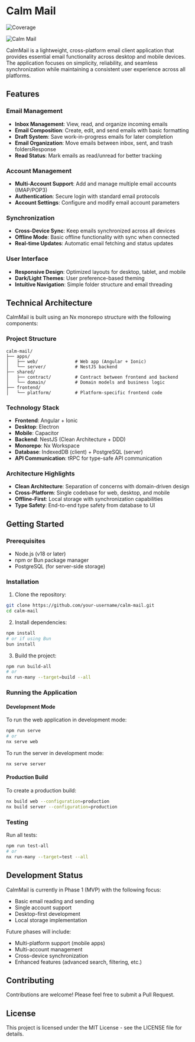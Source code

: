 # Calm Mail

![Coverage](https://img.shields.io/endpoint?url=https://gist.githubusercontent.com/gnuheike/5e5f0185a79b23d8609188502a8ce8af/raw/coverage-badge.json)

![Calm Mail](https://gnuheike.top/clouds.jpg)

CalmMail is a lightweight, cross-platform email client application that provides essential email functionality across
desktop and mobile devices. The application focuses on simplicity, reliability, and seamless synchronization while
maintaining a consistent user experience across all platforms.

## Features

### Email Management

- **Inbox Management**: View, read, and organize incoming emails
- **Email Composition**: Create, edit, and send emails with basic formatting
- **Draft System**: Save work-in-progress emails for later completion
- **Email Organization**: Move emails between inbox, sent, and trash foldersResponse
- **Read Status**: Mark emails as read/unread for better tracking

### Account Management

- **Multi-Account Support**: Add and manage multiple email accounts (IMAP/POP3)
- **Authentication**: Secure login with standard email protocols
- **Account Settings**: Configure and modify email account parameters

### Synchronization

- **Cross-Device Sync**: Keep emails synchronized across all devices
- **Offline Mode**: Basic offline functionality with sync when connected
- **Real-time Updates**: Automatic email fetching and status updates

### User Interface

- **Responsive Design**: Optimized layouts for desktop, tablet, and mobile
- **Dark/Light Themes**: User preference-based theming
- **Intuitive Navigation**: Simple folder structure and email threading

## Technical Architecture

CalmMail is built using an Nx monorepo structure with the following components:

### Project Structure

```
calm-mail/
├── apps/
│   ├── web/              # Web app (Angular + Ionic)
│   └── server/           # NestJS backend
├── shared/
│   ├── contract/         # Contract between frontend and backend
│   └── domain/           # Domain models and business logic
├── frontend/
│   └── platform/         # Platform-specific frontend code
```

### Technology Stack

- **Frontend**: Angular + Ionic
- **Desktop**: Electron
- **Mobile**: Capacitor
- **Backend**: NestJS (Clean Architecture + DDD)
- **Monorepo**: Nx Workspace
- **Database**: IndexedDB (client) + PostgreSQL (server)
- **API Communication**: tRPC for type-safe API communication

### Architecture Highlights

- **Clean Architecture**: Separation of concerns with domain-driven design
- **Cross-Platform**: Single codebase for web, desktop, and mobile
- **Offline-First**: Local storage with synchronization capabilities
- **Type Safety**: End-to-end type safety from database to UI

## Getting Started

### Prerequisites

- Node.js (v18 or later)
- npm or Bun package manager
- PostgreSQL (for server-side storage)

### Installation

1. Clone the repository:

```sh
git clone https://github.com/your-username/calm-mail.git
cd calm-mail
```

2. Install dependencies:

```sh
npm install
# or if using Bun
bun install
```

3. Build the project:

```sh
npm run build-all
# or
nx run-many --target=build --all
```

### Running the Application

#### Development Mode

To run the web application in development mode:

```sh
npm run serve
# or
nx serve web
```

To run the server in development mode:

```sh
nx serve server
```

#### Production Build

To create a production build:

```sh
nx build web --configuration=production
nx build server --configuration=production
```

### Testing

Run all tests:

```sh
npm run test-all
# or
nx run-many --target=test --all
```

## Development Status

CalmMail is currently in Phase 1 (MVP) with the following focus:

- Basic email reading and sending
- Single account support
- Desktop-first development
- Local storage implementation

Future phases will include:

- Multi-platform support (mobile apps)
- Multi-account management
- Cross-device synchronization
- Enhanced features (advanced search, filtering, etc.)

## Contributing

Contributions are welcome! Please feel free to submit a Pull Request.

## License

This project is licensed under the MIT License - see the LICENSE file for details.
